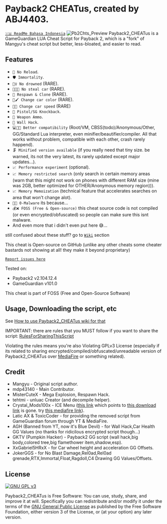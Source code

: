 # Payback2 CHEATus, created by ABJ4403.
[`🇮🇩️ ReadMe Bahasa Indonesia`](https://github.com/ABJ4403/Payback2_CHEATus/blob/main/README_id.md)
![Pb2Chts_Preview](https://repository-images.githubusercontent.com/445452296/3e9fe551-422b-4985-b006-25d04a36b7e4)
Payback2_CHEATus is a GameGuardian LUA Cheat Script for Payback 2, which is a "fork" of Mangyu's cheat script but better, less-bloated, and easier to read.

## Features
- `🔫 No Reload`.
- `🛡️ Immortality`.
- `🏊‍♀️️ No drowned` (RARE).
- `🚗️🔏️❌️ No steal car` (RARE).
- `👥️ Respawn & Clone` (RARE).
- `🚗️🖌️ Change car color` (RARE).
- `🚗️💨️ Change car speed` (RARE)
- `🔫 Pistol/SG Knockback`.
- `🔫 Weapon Ammo`.
- `🧱 Wall Hack`.
- `💻️🤝️📱️ Better compatibility` (Root/VM, CBSS(todo)/Anonymous/Other, GG/Standard Lua interpreter, even minifier/beautifier/compiler. All that works without problem, compatible with each other, crash rarely happend).
- `🗜️ Minified version available` (if you really need that tiny size. be warned, its not the very latest, its rarely updated except major updates...).
- `📈️ Performance experiment` (optional).
- `📈️ Memory restricted search` (only search in certain memory areas (warn that this might not work on phones with different RAM size (mine was 2GB, better optimized for OTHER/Anonymous memory region))).
- `📈️ Memory Memoization` (technical feature that accelerates searches on area that won't change alot).
- `🦠❌ 0-Malware` its because...
- `💰❌ FOSS (Free & Open-source)` this cheat source code is not compiled (or even encrypted/obfuscated) so people can make sure this isnt malware.
- And even more that i didn't even put here 😅..️.

still confused about these stuff? go to [`Wiki`](https://github.com/ABJ4403/Payback2_CHEATus/wiki) section

This cheat is Open-source on GitHub (unlike any other cheats some cheater bastards not showing at all! they make it beyond proprietary)

[`Report issues here`](https://github.com/ABJ4403/Payback2_CHEATus)

Tested on:
- Payback2 v2.104.12.4
- GameGuardian v101.0

This cheat is part of FOSS (Free and Open-Source Software)

## Usage, Downloading the script, etc
See [How to use Payback2_CHEATus wiki for that](https://github.com/ABJ4403/Payback2_CHEATus/wiki/How-to-use-Payback2_CHEATus)

IMPORTANT: there are rules that you MUST follow if you want to share the script: [RulesForSharingThisScript](https://github.com/ABJ4403/Payback2_CHEATus/wiki/Rules-for-sharing-this-script)

Violating the rules means you're also Violating GPLv3 License (especially if its related to sharing encrypted/compiled/obfuscated/unreadable version of Payback2_CHEATus over [MediaFire](https://mediafire.com) or something related).

## Credit
- Mangyu - Original script author.
- mdp43140 - Main Contributor.
- MisterCuteX - Mega Explosion, Respawn Hack.
- tehtmi - unluac Creator (and decompile helper).
- Crystal_Mods100x - ICE Menu ([this link](https://gameguardian.net/forum/topic/25781-payback-2/?do=findComment&comment=116945) which points to [this download link](https://gameguardian.net/forum/applications/core/interface/file/attachment.php?id=18369) is gone. try [this mediafire link](https://www.mediafire.com/file/o1kgc0xbcjdyzac/%7B1.0%7D+PB+2.lua/file)).
- Latic AX & ToxicCoder - for providing the removed script from GameGuardian forum through YT & MediaFire.
- AGH (Banned from YT, now it's Blue Devil) - for Wall Hack,Car Health GG Values (no thanks for ridicilous encrypted script though...)
- GKTV (Pumpkin Hacker) - Payback2 GG script (wall hack,big body,colored tree,big flamethower item,shadow,esp).
- XxGabriel5HRxX - for Car wheel height and acceleration GG Offsets.
- JokerGGS - for No Blast Damage,Rel0ad,Rel0ad grenade,RTX,Immortal,Float,Ragdoll,C4 Drawing GG Values/Offsets.

## License
[![GNU GPL v3](https://www.gnu.org/graphics/gplv3-127x51.png)](https://www.gnu.org/licenses/gpl-3.0.en.html)

Payback2_CHEATus is Free Software: You can use, study, share, and improve it at
will. Specifically you can redistribute and/or modify it under the terms of the
[GNU General Public License](https://www.gnu.org/licenses/gpl.html) as
published by the Free Software Foundation, either version 3 of the License, or
(at your option) any later version.
